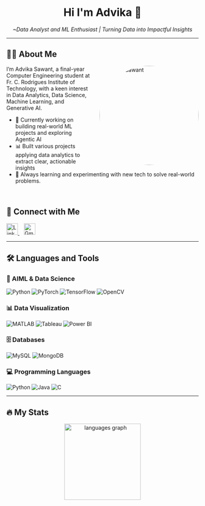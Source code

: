 

<h1 align="center">Hi I'm Advika 🙌</h1>

<p align="center">
  <em>~Data Analyst and  ML Enthusiast | Turning Data into Impactful Insights</em>
</p>




---

## 👩‍💻 About Me

<img src="https://media.tenor.com/IQ6Z-aPhr1wAAAAM/date-everywhere-data.gif" 
alt="Advika Sawant" align="right" width="260" style="margin-left: 20px; margin-bottom: 10px; border-radius: 50%;" />


 I’m Advika Sawant, a final-year Computer Engineering student at Fr. C. Rodrigues Institute of Technology, with a keen interest in Data Analytics, Data Science, Machine Learning, and Generative AI.

- 🔭 Currently working on building real-world ML projects and exploring Agentic AI  
- 📊 Built various projects applying data analytics to extract clear, actionable insights  
- 🌱 Always learning and experimenting with new tech to solve real-world problems.
 <br>
 
 ## 🔗 Connect with Me


<a href="https://www.linkedin.com/in/advika-sawant-3354b0300/">
  <img src="https://img.shields.io/static/v1?message=LinkedIn&logo=linkedin&label=&color=0077B5&logoColor=white&labelColor=&style=for-the-badge" height="30" alt="LinkedIn logo" />
</a>
&nbsp&nbsp
<a href="mailto:advika90.sawant@gmail.com">
  <img src="https://img.shields.io/static/v1?message=Gmail&logo=gmail&label=&color=D14836&logoColor=white&labelColor=&style=for-the-badge" height="30" alt="Gmail logo" />
</a>


---





## 🛠 Languages and Tools

### 🧠 AIML & Data Science
<p align="left">
  <img src="https://img.shields.io/badge/Python-3776AB?style=for-the-badge&logo=python&logoColor=white" alt="Python"/>
  <img src="https://img.shields.io/badge/PyTorch-EE4C2C?style=for-the-badge&logo=pytorch&logoColor=white" alt="PyTorch"/>
  <img src="https://img.shields.io/badge/TensorFlow-FF6F00?style=for-the-badge&logo=tensorflow&logoColor=white" alt="TensorFlow"/>
  <img src="https://img.shields.io/badge/OpenCV-5C3EE8?style=for-the-badge&logo=opencv&logoColor=white" alt="OpenCV"/>
</p>

### 📊 Data Visualization
<p align="left">
  <img src="https://img.shields.io/badge/MATLAB-0076A8?style=for-the-badge&logo=Mathworks&logoColor=white" alt="MATLAB"/>
  <img src="https://img.shields.io/badge/Tableau-E97627?style=for-the-badge&logo=tableau&logoColor=white" alt="Tableau"/>
  <img src="https://img.shields.io/badge/Power%20BI-F2C811?style=for-the-badge&logo=powerbi&logoColor=black" alt="Power BI"/>

</p>

### 🗄️ Databases
<p align="left">
  <img src="https://img.shields.io/badge/MySQL-4479A1?style=for-the-badge&logo=mysql&logoColor=white" alt="MySQL"/>
  <img src="https://img.shields.io/badge/MongoDB-47A248?style=for-the-badge&logo=mongodb&logoColor=white" alt="MongoDB"/>
</p>

### 💻 Programming Languages
<p align="left">
  <img src="https://img.shields.io/badge/Python-3776AB?style=for-the-badge&logo=python&logoColor=white" alt="Python"/>
  <img src="https://img.shields.io/badge/Java-007396?style=for-the-badge&logo=java&logoColor=white" alt="Java"/>
  <img src="https://img.shields.io/badge/C-00599C?style=for-the-badge&logo=c&logoColor=white" alt="C"/>
</p>



---


## 🔥 My Stats


<p align="center">
  <img src="https://github-readme-stats.vercel.app/api/top-langs?username=Advika0909&locale=en&hide_title=false&layout=compact&card_width=320&langs_count=5&theme=dracula&hide_border=false" height="200" alt="languages graph" style="display:inline-block;" />
</p>


